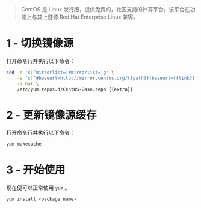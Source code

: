 > CentOS 是 Linux 发行版，提供免费的，社区支持的计算平台，该平台在功能上与其上游源 Red Hat Enterprise Linux 兼容。

# 1 - 切换镜像源

打开命令行并执行以下命令：

```sh
sed -e 's|^mirrorlist=|#mirrorlist=|g' \
    -e 's|^#baseurl=http://mirror.centos.org/{{path}}|baseurl={{link}}|g' \
    -i.bak \
    /etc/yum.repos.d/CentOS-Base.repo {{extra}}
```

# 2 - 更新镜像源缓存

打开命令行并执行以下命令：

```sh
yum makecache
```

# 3 - 开始使用

现在便可以正常使用 `yum` 。

```sh
yum install <package name>
```
